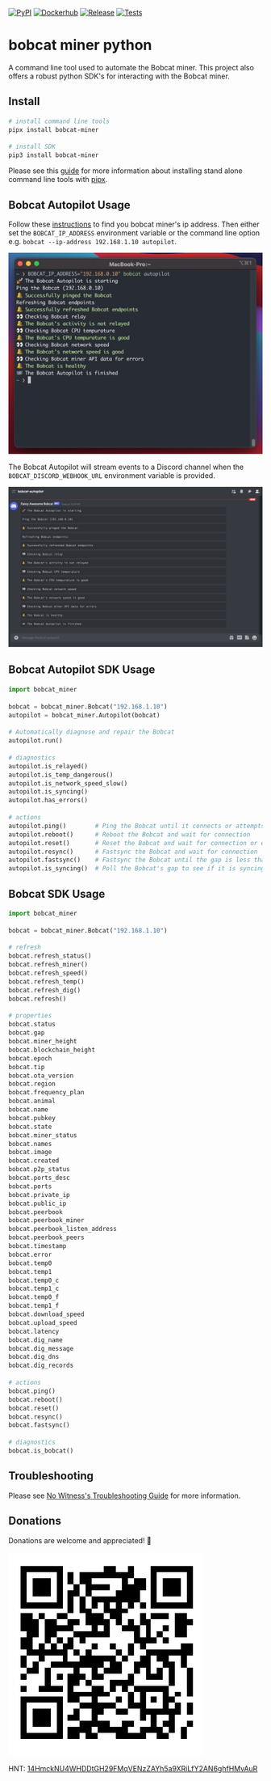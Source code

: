 [![PyPI](https://img.shields.io/pypi/v/bobcat_miner.svg)](https://pypi.org/project/bobcat-miner/)
[![Dockerhub](https://img.shields.io/docker/automated/aidanmelen/bobcat)](https://hub.docker.com/r/aidanmelen/bobcat)
[![Release](https://github.com/aidanmelen/bobcat-miner-python/actions/workflows/release.yaml/badge.svg)](https://github.com/aidanmelen/bobcat-miner-python/actions/workflows/release.yaml)
[![Tests](https://github.com/aidanmelen/bobcat-miner-python/actions/workflows/tests.yaml/badge.svg)](https://github.com/aidanmelen/bobcat-miner-python/actions/workflows/tests.yaml)

# bobcat miner python

A command line tool used to automate the Bobcat miner. This project also offers a robust python SDK's for interacting with the Bobcat miner.

## Install

```bash
# install command line tools
pipx install bobcat-miner

# install SDK
pip3 install bobcat-miner
```

Please see this [guide](https://packaging.python.org/en/latest/guides/installing-stand-alone-command-line-tools/) for more information about installing stand alone command line tools with [pipx](https://pypa.github.io/pipx/).

## Bobcat Autopilot Usage

Follow these [instructions](https://bobcatminer.zendesk.com/hc/en-us/articles/4412905935131-How-to-Access-the-Diagnoser) to find you bobcat miner's ip address. Then either set the `BOBCAT_IP_ADDRESS` environment variable or the command line option e.g. `bobcat --ip-address 192.168.1.10 autopilot`.

![Bobcat Autopilot Term](./images/bobcat-autopilot-term.png)

The Bobcat Autopilot will stream events to a Discord channel when the `BOBCAT_DISCORD_WEBHOOK_URL` environment variable is provided.

![Bobcat Autopilot Discord](./images/bobcat-autopilot-discord.png)

## Bobcat Autopilot SDK Usage

```python
import bobcat_miner

bobcat = bobcat_miner.Bobcat("192.168.1.10")
autopilot = bobcat_miner.Autopilot(bobcat)

# Automatically diagnose and repair the Bobcat
autopilot.run()

# diagnostics
autopilot.is_relayed()
autopilot.is_temp_dangerous()
autopilot.is_network_speed_slow()
autopilot.is_syncing()
autopilot.has_errors()

# actions
autopilot.ping()        # Ping the Bobcat until it connects or attempts are maxed out
autopilot.reboot()      # Reboot the Bobcat and wait for connection
autopilot.reset()       # Reset the Bobcat and wait for connection or exceeds max attempts
autopilot.resync()      # Fastsync the Bobcat and wait for connection
autopilot.fastsync()    # Fastsync the Bobcat until the gap is less than 400 or exceeds max attempts
autopilot.is_syncing()  # Poll the Bobcat's gap to see if it is syncing over time
```

## Bobcat SDK Usage

```python
import bobcat_miner

bobcat = bobcat_miner.Bobcat("192.168.1.10")

# refresh
bobcat.refresh_status()
bobcat.refresh_miner()
bobcat.refresh_speed()
bobcat.refresh_temp()
bobcat.refresh_dig()
bobcat.refresh()

# properties
bobcat.status
bobcat.gap
bobcat.miner_height
bobcat.blockchain_height
bobcat.epoch
bobcat.tip
bobcat.ota_version
bobcat.region
bobcat.frequency_plan
bobcat.animal
bobcat.name
bobcat.pubkey
bobcat.state
bobcat.miner_status
bobcat.names
bobcat.image
bobcat.created
bobcat.p2p_status
bobcat.ports_desc
bobcat.ports
bobcat.private_ip
bobcat.public_ip
bobcat.peerbook
bobcat.peerbook_miner
bobcat.peerbook_listen_address
bobcat.peerbook_peers
bobcat.timestamp
bobcat.error
bobcat.temp0
bobcat.temp1
bobcat.temp0_c
bobcat.temp1_c
bobcat.temp0_f
bobcat.temp1_f
bobcat.download_speed
bobcat.upload_speed
bobcat.latency
bobcat.dig_name
bobcat.dig_message
bobcat.dig_dns
bobcat.dig_records

# actions
bobcat.ping()
bobcat.reboot()
bobcat.reset()
bobcat.resync()
bobcat.fastsync()

# diagnostics
bobcat.is_bobcat()
```

## Troubleshooting

Please see [No Witness's Troubleshooting Guide](https://www.nowitness.org/troubleshooting/) for more information.

## Donations

Donations are welcome and appreciated! :gift:

[![HNT: 14HmckNU4WHDDtGH29FMqVENzZAYh5a9XRiLfY2AN6ghfHMvAuR](./images/wallet.jpg)](https://explorer-v1.helium.com/accounts/14HmckNU4WHDDtGH29FMqVENzZAYh5a9XRiLfY2AN6ghfHMvAuR)

HNT: [14HmckNU4WHDDtGH29FMqVENzZAYh5a9XRiLfY2AN6ghfHMvAuR](https://explorer-v1.helium.com/accounts/14HmckNU4WHDDtGH29FMqVENzZAYh5a9XRiLfY2AN6ghfHMvAuR)
